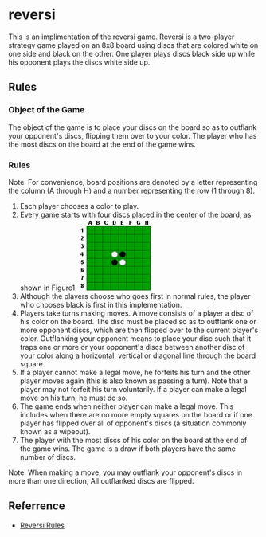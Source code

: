 # reversi
This is an implimentation of the reversi game.
Reversi is a two-player strategy game played on an 8x8 board using discs that are colored white on one side and black on the other.
One player plays discs black side up while his opponent plays the discs white side up.

## Rules
### Object of the Game
The object of the game is to place your discs on the board so as to outflank your opponent's discs, flipping them over to your color.
The player who has the most discs on the board at the end of the game wins.

### Rules
Note: For convenience, board positions are denoted by a letter representing the column (A through H) and a number representing the row (1 through 8).

1. Each player chooses a color to play.
1. Every game starts with four discs placed in the center of the board, as shown in Figure1.
  ![Figure1](./doc/rulesFigure1.gif)
1. Although the players choose who goes first in normal rules, the player who chooses black is first in this implementation.
1. Players take turns making moves.
  A move consists of a player a disc of his color on the board.
  The disc must be placed so as to outflank one or more opponent discs, which are then flipped over to the current player's color.
  Outflanking your opponent means to place your disc such that it traps one or more or your opponent's discs between another disc of your color along a horizontal, vertical or diagonal line through the board square.
1. If a player cannot make a legal move, he forfeits his turn and the other player moves again (this is also known as passing a turn).
  Note that a player may not forfeit his turn voluntarily.
  If a player can make a legal move on his turn, he must do so.
1. The game ends when neither player can make a legal move.
  This includes when there are no more empty squares on the board or if one player has flipped over all of opponent's discs (a situation commonly known as a wipeout).
1. The player with the most discs of his color on the board at the end of the game wins.
  The game is a draw if both players have the same number of discs.

Note: When making a move, you may outflank your opponent's discs in more than one direction, All outflanked discs are flipped.

## Referrence
- [Reversi Rules](https://documentation.help/Reversi-Rules/rules.htm)
